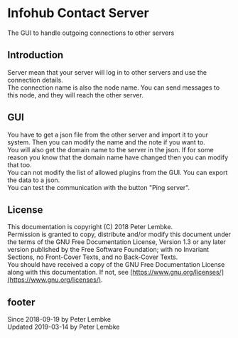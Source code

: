 # Infohub Contact Server

The GUI to handle outgoing connections to other servers

## Introduction

Server mean that your server will log in to other servers and use the connection details.  
The connection name is also the node name. You can send messages to this node, and they will reach the other server.

## GUI

You have to get a json file from the other server and import it to your system. Then you can modify the name and the
note if you want to.  
You will also get the domain name to the server in the json. If for some reason you know that the domain name have
changed then you can modify that too.  
You can not modify the list of allowed plugins from the GUI. You can export the data to a json.  
You can test the communication with the button "Ping server".

## License

This documentation is copyright (C) 2018 Peter Lembke.  
Permission is granted to copy, distribute and/or modify this document under the terms of the GNU Free Documentation
License, Version 1.3 or any later version published by the Free Software Foundation; with no Invariant Sections, no
Front-Cover Texts, and no Back-Cover Texts.  
You should have received a copy of the GNU Free Documentation License along with this documentation. If not,
see [https://www.gnu.org/licenses/](https://www.gnu.org/licenses/).

## footer

Since 2018-09-19 by Peter Lembke  
Updated 2019-03-14 by Peter Lembke
